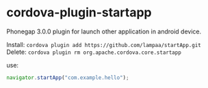 cordova-plugin-startapp
===========================================================================

Phonegap 3.0.0 plugin for launch other application in android device.


Install: ```cordova plugin add https://github.com/lampaa/startApp.git```
Delete:  ```cordova plugin rm org.apache.cordova.core.startapp```

use: 
```js
navigator.startApp("com.example.hello");
```